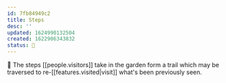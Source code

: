 ```yaml
---
id: 7fb84949c2
title: Steps
desc: ''
updated: 1624990132504
created: 1622906343832
status: 🌿
---
```


🥾 The steps [[people.visitors]] take in the garden form a trail which may be traversed to re-[[features.visited|visit]] what's been previously seen.
